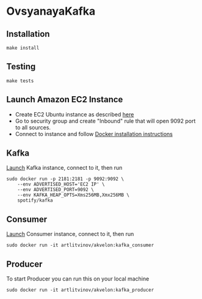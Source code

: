 # OvsyanayaKafka

## Installation

    make install

## Testing

    make tests

## Launch Amazon EC2 Instance
- Create EC2 Ubuntu instance as described [here](http://docs.aws.amazon.com/AWSEC2/latest/UserGuide/EC2_GetStarted.html#ec2-launch-instance)
- Go to security group and create "Inbound" rule that will open 9092 port to all sources.
- Connect to instance and follow [Docker installation instructions](https://docs.docker.com/engine/installation/linux/docker-ce/ubuntu/)

## Kafka
[Launch](https://github.com/litvinovArt/OvsyanayaKafka#launch-amazon-ec2-instance) Kafka instance, connect to it, then run

    sudo docker run -p 2181:2181 -p 9092:9092 \
        --env ADVERTISED_HOST='EC2 IP' \
        --env ADVERTISED_PORT=9092 \
        --env KAFKA_HEAP_OPTS=Xms256MB,Xmx256MB \
        spotify/kafka

## Consumer
[Launch](https://github.com/litvinovArt/OvsyanayaKafka#launch-amazon-ec2-instance) Consumer instance, connect to it, then run

    sudo docker run -it artlitvinov/akvelon:kafka_consumer

## Producer
To start Producer you can run this on your local machine

    sudo docker run -it artlitvinov/akvelon:kafka_producer
